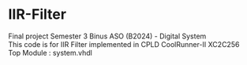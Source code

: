 # IIR-Filter
Final project Semester 3 Binus ASO (B2024) - Digital System<Br>
This code is for IIR Filter implemented in CPLD CoolRunner-II XC2C256 <br>
Top Module : system.vhdl
